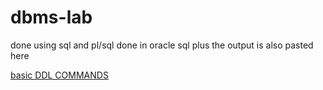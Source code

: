 # dbms-lab
done using sql and pl/sql
done in oracle sql plus
the output is also pasted here

<a href='https://github.com/joel-tm/dbms-lab/tree/main/experiment2'>basic DDL COMMANDS</a> 
